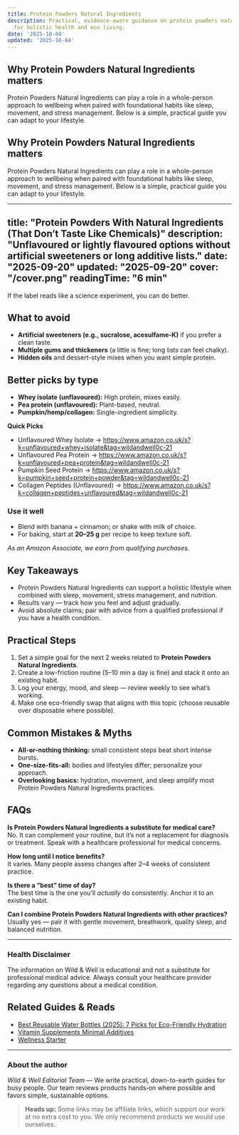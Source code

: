 ```yaml
---
title: Protein Powders Natural Ingredients
description: Practical, evidence-aware guidance on protein powders natural ingredients
  for holistic health and eco living.
date: '2025-10-04'
updated: '2025-10-04'
---
```


## Why Protein Powders Natural Ingredients matters
Protein Powders Natural Ingredients can play a role in a whole-person approach to wellbeing when paired with foundational habits like sleep, movement, and stress management. Below is a simple, practical guide you can adapt to your lifestyle.

## Why Protein Powders Natural Ingredients matters
Protein Powders Natural Ingredients can play a role in a whole-person approach to wellbeing when paired with foundational habits like sleep, movement, and stress management. Below is a simple, practical guide you can adapt to your lifestyle.

<!-- /content/guides/protein-powders-natural-ingredients.md -->
---
title: "Protein Powders With Natural Ingredients (That Don’t Taste Like Chemicals)"
description: "Unflavoured or lightly flavoured options without artificial sweeteners or long additive lists."
date: "2025-09-20"
updated: "2025-09-20"
cover: "/cover.png"
readingTime: "6 min"
---

If the label reads like a science experiment, you can do better.

## What to avoid
- **Artificial sweeteners (e.g., sucralose, acesulfame-K)** if you prefer a clean taste.
- **Multiple gums and thickeners** (a little is fine; long lists can feel chalky).
- **Hidden oils** and dessert-style mixes when you want simple protein.

## Better picks by type
- **Whey isolate (unflavoured):** High protein, mixes easily.
- **Pea protein (unflavoured):** Plant-based, neutral.
- **Pumpkin/hemp/collagen:** Single-ingredient simplicity.

**Quick Picks**
- Unflavoured Whey Isolate → <https://www.amazon.co.uk/s?k=unflavoured+whey+isolate&tag=wildandwell0c-21>
- Unflavoured Pea Protein → <https://www.amazon.co.uk/s?k=unflavoured+pea+protein&tag=wildandwell0c-21>
- Pumpkin Seed Protein → <https://www.amazon.co.uk/s?k=pumpkin+seed+protein+powder&tag=wildandwell0c-21>
- Collagen Peptides (Unflavoured) → <https://www.amazon.co.uk/s?k=collagen+peptides+unflavoured&tag=wildandwell0c-21>

### Use it well
- Blend with banana + cinnamon; or shake with milk of choice.
- For baking, start at **20–25 g** per recipe to keep texture soft.

*As an Amazon Associate, we earn from qualifying purchases.*

## Key Takeaways
- Protein Powders Natural Ingredients can support a holistic lifestyle when combined with sleep, movement, stress management, and nutrition.
- Results vary — track how you feel and adjust gradually.
- Avoid absolute claims; pair with advice from a qualified professional if you have a health condition.


## Practical Steps
1. Set a simple goal for the next 2 weeks related to **Protein Powders Natural Ingredients**.
2. Create a low-friction routine (5–10 min a day is fine) and stack it onto an existing habit.
3. Log your energy, mood, and sleep — review weekly to see what’s working.
4. Make one eco-friendly swap that aligns with this topic (choose reusable over disposable where possible).


## Common Mistakes & Myths
- **All-or-nothing thinking:** small consistent steps beat short intense bursts.
- **One-size-fits-all:** bodies and lifestyles differ; personalize your approach.
- **Overlooking basics:** hydration, movement, and sleep amplify most Protein Powders Natural Ingredients practices.


## FAQs
**Is Protein Powders Natural Ingredients a substitute for medical care?**  
No. It can complement your routine, but it’s not a replacement for diagnosis or treatment. Speak with a healthcare professional for medical concerns.

**How long until I notice benefits?**  
It varies. Many people assess changes after 2–4 weeks of consistent practice.

**Is there a “best” time of day?**  
The best time is the one you’ll *actually* do consistently. Anchor it to an existing habit.

**Can I combine Protein Powders Natural Ingredients with other practices?**  
Usually yes — pair it with gentle movement, breathwork, quality sleep, and balanced nutrition.


---

### Health Disclaimer
The information on Wild & Well is educational and not a substitute for professional medical advice. Always consult your healthcare provider regarding any questions about a medical condition.


## Related Guides & Reads
- [Best Reusable Water Bottles (2025): 7 Picks for Eco-Friendly Hydration](../posts/best-reusable-water-bottles-2025.md)
- [Vitamin Supplements Minimal Additives](vitamin-supplements-minimal-additives.md)
- [Wellness Starter](wellness-starter.md)

---

### About the author
*Wild & Well Editorial Team* — We write practical, down-to-earth guides for busy people. Our team reviews products hands‑on where possible and favors simple, sustainable options.

> **Heads up:** Some links may be affiliate links, which support our work at no extra cost to you. We only recommend products we would use ourselves.
